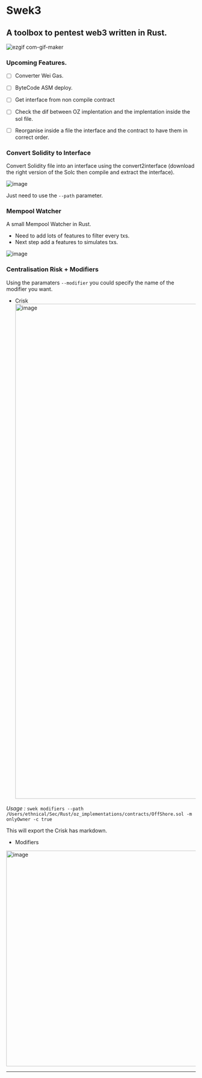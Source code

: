 # Swek3

## A toolbox to pentest web3 written in Rust.

![ezgif com-gif-maker](https://user-images.githubusercontent.com/23560242/190014998-f2efbac7-3991-448e-89af-efcc0721f9f2.gif)

### Upcoming Features.

- [ ] Converter Wei Gas.
- [ ] ByteCode ASM deploy.
- [ ] Get interface from non compile contract
- [ ] Check the dif between OZ implentation and the implentation inside the sol file.

- [ ] Reorganise inside a file the interface and the contract to have them in correct order.

### Convert Solidity to Interface

Convert Solidity file into an interface using the convert2interface (download the right version of the Solc then compile and extract the interface).

![image](https://user-images.githubusercontent.com/23560242/178570537-8974f67c-baa6-4e8d-b2e9-c4f8ad5ca9e5.png)

Just need to use the `--path` parameter.

### Mempool Watcher

A small Mempool Watcher in Rust.

- Need to add lots of features to filter every txs.
- Next step add a features to simulates txs.

![image](https://user-images.githubusercontent.com/23560242/179367699-286e92ac-ce70-4f6e-9e20-434d8b565972.png)

### Centralisation Risk + Modifiers

Using the paramaters `--modifier` you could specify the name of the modifier you want.

- Crisk
  <img width="1317" alt="image" src="https://user-images.githubusercontent.com/23560242/190011679-2665d5d0-4ec9-4859-96a0-31d03d0adde2.png">

_Usage :_
`swek modifiers --path /Users/ethnical/Sec/Rust/oz_implementations/contracts/OffShore.sol -m onlyOwner -c true`

This will export the Crisk has markdown.

- Modifiers
<img width="574" alt="image" src="https://user-images.githubusercontent.com/23560242/190029156-a83fad48-c2be-485a-b5f5-7ce3f2d6305b.png">

---
